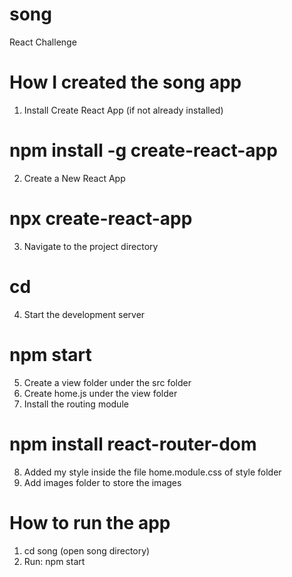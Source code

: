 # song
React Challenge

# How I created the song app

1. Install Create React App (if not already installed)
# npm install -g create-react-app 
2. Create a New React App
# npx create-react-app <appname>
3. Navigate to the project directory
# cd <appname>
4. Start the development server
# npm start
5. Create a view folder under the src folder
6. Create home.js under the view folder
7. Install the routing module
# npm install react-router-dom
8. Added my style inside the file home.module.css of style folder
9. Add images folder to store the images


# How to run the app
1. cd song (open song directory)
2. Run: npm start

